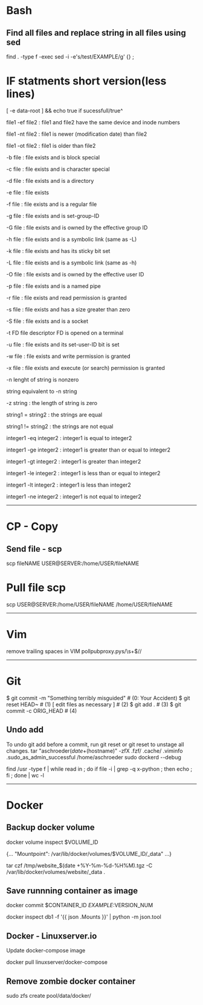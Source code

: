 # Bash

## Find all files and replace string in all files using sed

find . -type f -exec sed -i -e's/test/EXAMPLE/g' {} \;

# IF statments short version(less lines)

[ -e data-root ] && echo true
if sucessfull/true^

file1 -ef file2 : file1 and file2 have the same device and inode numbers

file1 -nt file2 : file1 is newer (modification date) than file2

file1 -ot file2 : file1 is older than file2

-b file : file exists and is block special

-c file : file exists and is character special

-d file : file exists and is a directory

-e file : file exists

-f file : file exists and is a regular file

-g file : file exists and is set-group-ID

-G file : file exists and is owned by the effective group ID

-h file : file exists and is a symbolic link (same as -L)

-k file : file exists and has its sticky bit set

-L file : file exists and is a symbolic link (same as -h)

-O file : file exists and is owned by the effective user ID

-p file : file exists and is a named pipe

-r file : file exists and read permission is granted

-s file : file exists and has a size greater than zero

-S file : file exists and is a socket

-t FD  file descriptor FD is opened on a terminal

-u file : file exists and its set-user-ID bit is set

-w file : file exists and write permission is granted

-x file : file exists and execute (or search) permission is granted

-n lenght of string is nonzero

string equivalent to -n string

-z string : the length of string is zero

string1 = string2 : the strings are equal

string1 != string2 : the strings are not equal

integer1 -eq integer2 : integer1 is equal to integer2

integer1 -ge integer2 : integer1 is greater than or equal to integer2

integer1 -gt integer2 : integer1 is greater than integer2

integer1 -le integer2 : integer1 is less than or equal to integer2

integer1 -lt integer2 : integer1 is less than integer2

integer1 -ne integer2 : integer1 is not equal to integer2

-----
# CP - Copy
## Send file - scp

scp fileNAME USER@SERVER:/home/USER/fileNAME

# Pull file scp

scp USER@SERVER:/home/USER/fileNAME /home/USER/fileNAME


-----
# Vim

remove trailing spaces in VIM  pollpubproxy.pys/\s\+$//

-----
# Git

$ git commit -m "Something terribly misguided" # (0: Your Accident)
$ git reset HEAD~                              # (1)
[ edit files as necessary ]                    # (2)
$ git add .                                    # (3)
$ git commit -c ORIG_HEAD                      # (4)

## Undo add

To undo git add before a commit, run git reset <file> or git reset to unstage all changes.
tar "aschroeder$(date +%s)-$(hostname)" -zfX .fzf/ .cache/ .viminfo .sudo_as_admin_successful /home/aschroeder
sudo dockerd --debug

find /usr -type f | while read in ; do if file -i  | grep -q x-python ; then echo  ; fi ; done | wc -l

----
# Docker

## Backup docker volume
docker volume inspect $VOLUME_ID

{... "Mountpoint": /var/lib/docker/volumes/$VOLUME_ID/_data" ...}

tar czf /tmp/website_$(date +%Y-%m-%d-%H%M).tgz -C /var/lib/docker/volumes/website/_data .

## Save runnning container as image

docker commit $CONTAINER_ID $EXAMPLE:$VERSION_NUM

docker inspect db1 -f '{{ json .Mounts }}' | python -m json.tool

## Docker - Linuxserver.io

Update docker-compose image

docker pull linuxserver/docker-compose

## Remove zombie docker container

sudo zfs create pool/data/docker/
